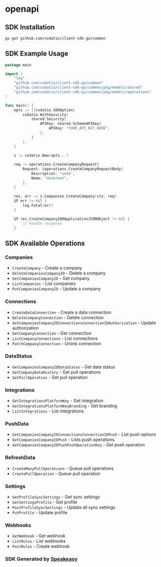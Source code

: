 # openapi

<!-- Start SDK Installation -->
## SDK Installation

```bash
go get github.com/codatio/client-sdk-go/common
```
<!-- End SDK Installation -->

## SDK Example Usage
<!-- Start SDK Example Usage -->
```go
package main

import (
    "log"
    "github.com/codatio/client-sdk-go/common"
    "github.com/codatio/client-sdk-go/common/pkg/models/shared"
    "github.com/codatio/client-sdk-go/common/pkg/models/operations"
)

func main() {
    opts := []codatio.SDKOption{
        codatio.WithSecurity(
            shared.Security{
                APIKey: shared.SchemeAPIKey{
                    APIKey: "YOUR_API_KEY_HERE",
                },
            }
        ),
    }

    s := codatio.New(opts...)
    
    req := operations.CreateCompanyRequest{
        Request: &operations.CreateCompanyRequestBody{
            Description: "unde",
            Name: "deserunt",
        },
    }
    
    res, err := s.Companies.CreateCompany(ctx, req)
    if err != nil {
        log.Fatal(err)
    }

    if res.CreateCompany200ApplicationJSONObject != nil {
        // handle response
    }
```
<!-- End SDK Example Usage -->

<!-- Start SDK Available Operations -->
## SDK Available Operations


### Companies

* `CreateCompany` - Create a company
* `DeleteCompaniesCompanyID` - Delete a company
* `GetCompaniesCompanyID` - Get company
* `ListCompanies` - List companies
* `PutCompaniesCompanyID` - Update a company

### Connections

* `CreateDataConnection` - Create a data connection
* `DeleteCompanyConnection` - Delete connection
* `GetCompaniesCompanyIDConnectionsConnectionIDAuthorization` - Update authorization
* `GetCompanyConnection` - Get connection
* `ListCompanyConnections` - List connections
* `PatchCompanyConnection` - Unlink connection

### DataStatus

* `GetCompaniesCompanyIDDataStatus` - Get data status
* `GetCompanyDataHistory` - Get pull operations
* `GetPullOperation` - Get pull operation

### Integrations

* `GetIntegrationsPlatformKey` - Get integration
* `GetIntegrationsPlatformKeyBranding` - Get branding
* `ListIntegrations` - List integrations

### PushData

* `GetCompaniesCompanyIDConnectionsConnectionIDPush` - List push options
* `GetCompaniesCompanyIDPush` - Lists push operations
* `GetCompaniesCompanyIDPushPushOperationKey` - Get push operation

### RefreshData

* `CreateManyPullOperations` - Queue pull operations
* `CreatePullOperation` - Queue pull operation

### Settings

* `GetProfileSyncSettings` - Get sync settings
* `GetSettingsProfile` - Get profile
* `PostProfileSyncSettings` - Update all sync settings
* `PutProfile` - Update profile

### Webhooks

* `GetWebhook` - Get webhook
* `ListRules` - List webhooks
* `PostRules` - Create webhook
<!-- End SDK Available Operations -->

### SDK Generated by [Speakeasy](https://docs.speakeasyapi.dev/docs/using-speakeasy/client-sdks)
